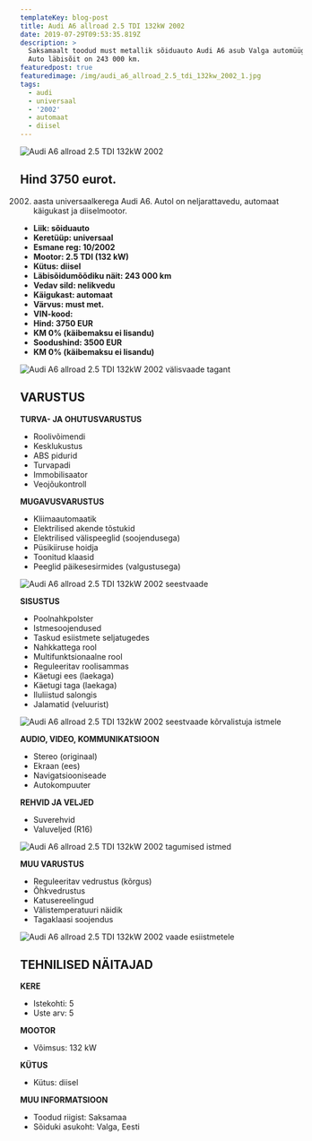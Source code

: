 ```yaml
---
templateKey: blog-post
title: Audi A6 allroad 2.5 TDI 132kW 2002
date: 2019-07-29T09:53:35.819Z
description: >
  Saksamaalt toodud must metallik sõiduauto Audi A6 asub Valga automüügiplatsil.
  Auto läbisõit on 243 000 km.
featuredpost: true
featuredimage: /img/audi_a6_allroad_2.5_tdi_132kw_2002_1.jpg
tags:
  - audi
  - universaal
  - '2002'
  - automaat
  - diisel
---
```

![Audi A6 allroad 2.5 TDI 132kW 2002](/img/audi_a6_allroad_2.5_tdi_132kw_2002_1.jpg "Audi A6 allroad 2.5 TDI 132kW 2002")

## Hind 3750 eurot.

2002. aasta universaalkerega Audi A6. Autol on neljarattavedu, automaat käigukast ja diiselmootor.

* **Liik:	sõiduauto**
* **Keretüüp:	universaal**
* **Esmane reg:	10/2002**
* **Mootor:	2.5 TDI (132 kW)**
* **Kütus:	diisel**
* **Läbisõidumõõdiku näit:	243 000 km**
* **Vedav sild:	nelikvedu**
* **Käigukast:	automaat**
* **Värvus:	must met.**
* **VIN-kood:**	
* **Hind:	3750 EUR**
* **KM 0% (käibemaksu ei lisandu)**
* **Soodushind:	3500 EUR**
* **KM 0% (käibemaksu ei lisandu)**

![Audi A6 allroad 2.5 TDI 132kW 2002 välisvaade tagant](/img/audi_a6_allroad_2.5_tdi_132kw_2002_2.jpg "Audi A6 allroad 2.5 TDI 132kW 2002 välisvaade tagant")

## VARUSTUS

**TURVA- JA OHUTUSVARUSTUS**

* Roolivõimendi
* Kesklukustus
* ABS pidurid
* Turvapadi
* Immobilisaator
* Veojõukontroll

**MUGAVUSVARUSTUS**

* Kliimaautomaatik
* Elektrilised akende tõstukid
* Elektrilised välispeeglid (soojendusega)
* Püsikiiruse hoidja
* Toonitud klaasid
* Peeglid päikesesirmides (valgustusega)

![Audi A6 allroad 2.5 TDI 132kW 2002 seestvaade](/img/audi_a6_allroad_2.5_tdi_132kw_2002_3.jpg "Audi A6 allroad 2.5 TDI 132kW 2002 seestvaade")

**SISUSTUS**

* Poolnahkpolster
* Istmesoojendused
* Taskud esiistmete seljatugedes
* Nahkkattega rool
* Multifunktsionaalne rool
* Reguleeritav roolisammas
* Käetugi ees (laekaga)
* Käetugi taga (laekaga)
* Iluliistud salongis
* Jalamatid (veluurist)

![Audi A6 allroad 2.5 TDI 132kW 2002 seestvaade kõrvalistuja istmele](/img/audi_a6_allroad_2.5_tdi_132kw_2002_4.jpg "Audi A6 allroad 2.5 TDI 132kW 2002 seestvaade kõrvalistuja kohale")

**AUDIO, VIDEO, KOMMUNIKATSIOON**

* Stereo (originaal)
* Ekraan (ees)
* Navigatsiooniseade
* Autokompuuter

**REHVID JA VELJED**

* Suverehvid
* Valuveljed (R16)

![Audi A6 allroad 2.5 TDI 132kW 2002 tagumised istmed](/img/audi_a6_allroad_2.5_tdi_132kw_2002_7.jpg "Audi A6 allroad 2.5 TDI 132kW 2002 tagumised istmed")

**MUU VARUSTUS**

* Reguleeritav vedrustus (kõrgus)
* Õhkvedrustus
* Katusereelingud
* Välistemperatuuri näidik
* Tagaklaasi soojendus

![Audi A6 allroad 2.5 TDI 132kW 2002 vaade esiistmetele](/img/audi_a6_allroad_2.5_tdi_132kw_2002_6.jpg "Audi A6 allroad 2.5 TDI 132kW 2002 vaade esiistmetele")

## TEHNILISED NÄITAJAD

**KERE**

* Istekohti:	5
* Uste arv:	5

**MOOTOR**

* Võimsus:	132 kW

**KÜTUS**

* Kütus:	diisel

**MUU INFORMATSIOON**

* Toodud riigist: Saksamaa
* Sõiduki asukoht: Valga, Eesti
